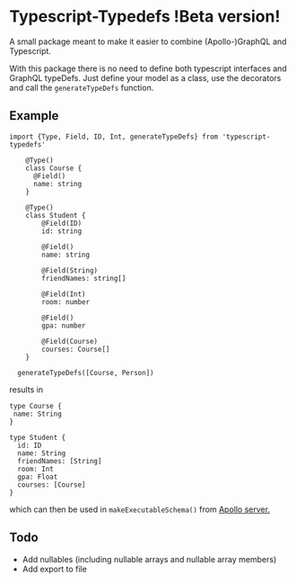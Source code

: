 # Typescript-Typedefs !Beta version!

A small package meant to make it easier to combine (Apollo-)GraphQL and Typescript.

With this package there is no need to define both typescript interfaces and GraphQL typeDefs. Just define your model as a class, use the decorators and call the `generateTypeDefs` function.

## Example

```
import {Type, Field, ID, Int, generateTypeDefs} from 'typescript-typedefs'

    @Type()
    class Course {
      @Field()
      name: string
    }

    @Type()
    class Student {
        @Field(ID)
        id: string

        @Field()
        name: string

        @Field(String)
        friendNames: string[]

        @Field(Int)
        room: number

        @Field()
        gpa: number

        @Field(Course)
        courses: Course[]
    }

  generateTypeDefs([Course, Person])
```

results in

```
type Course {
 name: String
}

type Student {
  id: ID
  name: String
  friendNames: [String]
  room: Int
  gpa: Float
  courses: [Course]
}
```

which can then be used in `makeExecutableSchema()` from [Apollo server.](https://www.npmjs.com/package/apollo-server)

## Todo

- Add nullables (including nullable arrays and nullable array members)
- Add export to file

